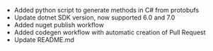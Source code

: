 - Added python script to generate methods in C# from protobufs
- Update dotnet SDK version, now supported 6.0 and 7.0
- Added nuget publish workflow
- Added codegen workflow with automatic creation of Pull Request
- Update README.md